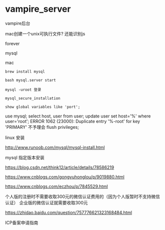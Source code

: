 # vampire_server
vampire后台

mac创建一个unix可执行文件? 还能识别js

forever

mysql

mac
```
brew install mysql

bash mysql.server start

mysql -uroot 登录

mysql_secure_installation

show global variables like 'port';
```

use mysql;
select host, user from user;
update user set host='%' where user='root';
ERROR 1062 (23000): Duplicate entry '%-root' for key 'PRIMARY' 不予理会
flush privileges;

linux 安装

http://www.runoob.com/mysql/mysql-install.html

mysql 指定版本安装

https://blog.csdn.net/think12/article/details/78586219

https://www.cnblogs.com/gongyuhonglou/p/9019880.html

https://www.cnblogs.com/eczhou/p/7845529.html

个人版的注册时不需要收取300元的微信认证费用的（因为个人版暂时不支持微信认证）
企业版的微信认证就需要收取300元

https://zhidao.baidu.com/question/757776621323168484.html

ICP备案申请指南



